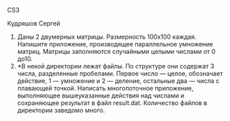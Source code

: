 CS3

Кудряшов Сергей

1. Даны 2 двумерных матрицы. Размерность 100х100 каждая. Напишите приложение, производящее параллельное умножение матриц. Матрицы заполняются случайными целыми числами от 0 до10.
2. *В некой директории лежат файлы. По структуре они содержат 3 числа, разделенные пробелами.
Первое число — целое, обозначает действие, 1 — умножение и 2 — деление, остальные два — числа с плавающей точкой.
Написать многопоточное приложение, выполняющее вышеуказанные действия над числами и сохраняющее результат в файл result.dat.
Количество файлов в директории заведомо много.
